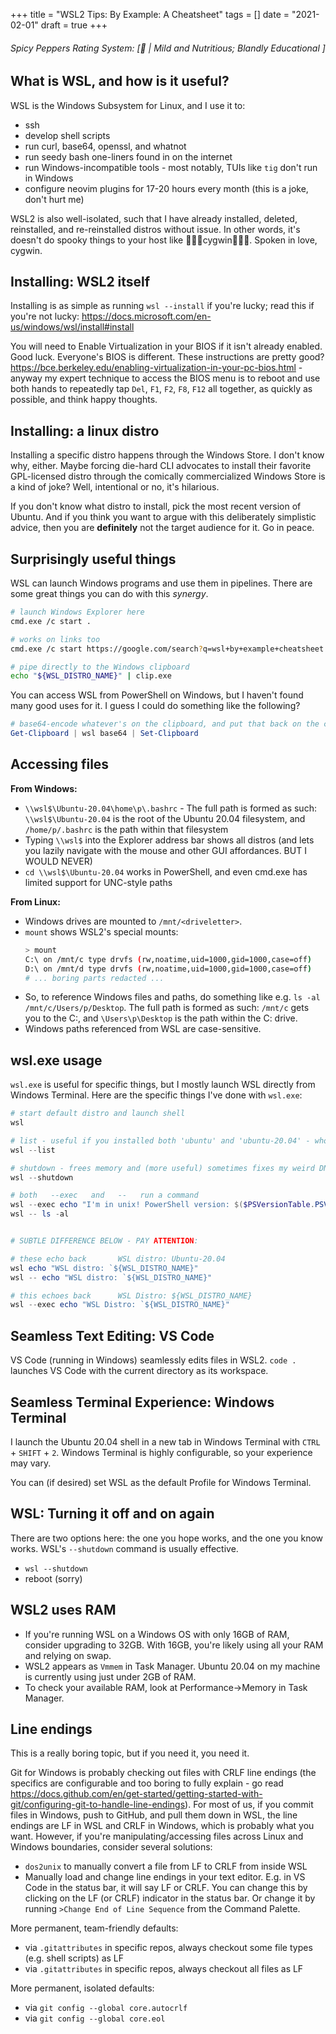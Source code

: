 +++
title = "WSL2 Tips: By Example: A Cheatsheet"
tags = []
date = "2021-02-01"
draft = true
+++

###### Spicy Peppers Rating System: [🚫 | Mild and Nutritious; Blandly Educational ]

## What is WSL, and how is it useful?

WSL is the Windows Subsystem for Linux, and I use it to:

- ssh
- develop shell scripts
- run curl, base64, openssl, and whatnot
- run seedy bash one-liners found in on the internet
- run Windows-incompatible tools - most notably, TUIs like `tig` don't run in Windows
- configure neovim plugins for 17-20 hours every month (this is a joke, don't hurt me)

WSL2 is also well-isolated, such that I have already installed, deleted, reinstalled, and re-reinstalled distros without issue. In other words, it's doesn't do spooky things to your host like 👻👻👻cygwin👻👻👻. Spoken in love, cygwin.

## Installing: WSL2 itself

Installing is as simple as running `wsl --install` if you're lucky; read this if you're not lucky: https://docs.microsoft.com/en-us/windows/wsl/install#install

You will need to Enable Virtualization in your BIOS if it isn't already enabled. Good luck. Everyone's BIOS is different. These instructions are pretty good? https://bce.berkeley.edu/enabling-virtualization-in-your-pc-bios.html - anyway my expert technique to access the BIOS menu is to reboot and use both hands to repeatedly tap `Del`, `F1`, `F2`, `F8`, `F12` all together, as quickly as possible, and think happy thoughts.

## Installing: a linux distro

Installing a specific distro happens through the Windows Store. I don't know why, either. Maybe forcing die-hard CLI advocates to install their favorite GPL-licensed distro through the comically commercialized Windows Store is a kind of joke? Well, intentional or no, it's hilarious.

If you don't know what distro to install, pick the most recent version of Ubuntu. And if you think you want to argue with this deliberately simplistic advice, then you are **definitely** not the target audience for it. Go in peace.

## Surprisingly useful things

WSL can launch Windows programs and use them in pipelines. There are some great things you can do with this _synergy_.

```bash
# launch Windows Explorer here
cmd.exe /c start .

# works on links too
cmd.exe /c start https://google.com/search?q=wsl+by+example+cheatsheet

# pipe directly to the Windows clipboard
echo "${WSL_DISTRO_NAME}" | clip.exe
```

You can access WSL from PowerShell on Windows, but I haven't found many good uses for it. I guess I could do something like the following?

```powershell
# base64-encode whatever's on the clipboard, and put that back on the clipboard
Get-Clipboard | wsl base64 | Set-Clipboard
```

## Accessing files

**From Windows:**

- `\\wsl$\Ubuntu-20.04\home\p\.bashrc` - The full path is formed as such: `\\wsl$\Ubuntu-20.04` is the root of the Ubuntu 20.04 filesystem, and `/home/p/.bashrc` is the path within that filesystem
- Typing `\\wsl$` into the Explorer address bar shows all distros (and lets you lazily navigate with the mouse and other GUI affordances. BUT I WOULD NEVER)
- `cd \\wsl$\Ubuntu-20.04` works in PowerShell, and even cmd.exe has limited support for UNC-style paths

**From Linux:**

- Windows drives are mounted to `/mnt/<driveletter>`.
- `mount` shows WSL2's special mounts:
  ```bash
  > mount
  C:\ on /mnt/c type drvfs (rw,noatime,uid=1000,gid=1000,case=off)
  D:\ on /mnt/d type drvfs (rw,noatime,uid=1000,gid=1000,case=off)
  # ... boring parts redacted ...
  ```
- So, to reference Windows files and paths, do something like e.g. `ls -al /mnt/c/Users/p/Desktop`. The full path is formed as such: `/mnt/c` gets you to the C:, and `\Users\p\Desktop` is the path within the C: drive.
- Windows paths referenced from WSL are case-sensitive.

## wsl.exe usage

`wsl.exe` is useful for specific things, but I mostly launch WSL directly from Windows Terminal. Here are the specific things I've done with `wsl.exe`:

```powershell
# start default distro and launch shell
wsl

# list - useful if you installed both 'ubuntu' and 'ubuntu-20.04' - whoops - anyway if so, get rid of one
wsl --list

# shutdown - frees memory and (more useful) sometimes fixes my weird DNS issues
wsl --shutdown

# both   --exec   and   --   run a command
wsl --exec echo "I'm in unix! PowerShell version: $($PSVersionTable.PSVersion) <--evaluated in PowerShell in Windows"
wsl -- ls -al


# SUBTLE DIFFERENCE BELOW - PAY ATTENTION:

# these echo back       WSL distro: Ubuntu-20.04
wsl echo "WSL distro: `${WSL_DISTRO_NAME}"
wsl -- echo "WSL distro: `${WSL_DISTRO_NAME}"

# this echoes back      WSL Distro: ${WSL_DISTRO_NAME}
wsl --exec echo "WSL Distro: `${WSL_DISTRO_NAME}"
```

## Seamless Text Editing: VS Code

VS Code (running in Windows) seamlessly edits files in WSL2. `code .` launches VS Code with the current directory as its workspace.

## Seamless Terminal Experience: Windows Terminal

I launch the Ubuntu 20.04 shell in a new tab in Windows Terminal with `CTRL` + `SHIFT` + `2`. Windows Terminal is highly configurable, so your experience may vary.

You can (if desired) set WSL as the default Profile for Windows Terminal.

## WSL: Turning it off and on again

There are two options here: the one you hope works, and the one you know works. WSL's `--shutdown` command is usually effective.

- `wsl --shutdown`
- reboot (sorry)

## WSL2 uses RAM

- If you're running WSL on a Windows OS with only 16GB of RAM, consider upgrading to 32GB. With 16GB, you're likely using all your RAM and relying on swap.
- WSL2 appears as `Vmmem` in Task Manager. Ubuntu 20.04 on my machine is currently using just under 2GB of RAM.
- To check your available RAM, look at Performance->Memory in Task Manager.

## Line endings

This is a really boring topic, but if you need it, you need it.

Git for Windows is probably checking out files with CRLF line endings (the specifics are configurable and too boring to fully explain - go read https://docs.github.com/en/get-started/getting-started-with-git/configuring-git-to-handle-line-endings). For most of us, if you commit files in Windows, push to GitHub, and pull them down in WSL, the line endings are LF in WSL and CRLF in Windows, which is probably what you want. However, if you're manipulating/accessing files across Linux and Windows boundaries, consider several solutions:

- `dos2unix` to manually convert a file from LF to CRLF from inside WSL
- Manually load and change line endings in your text editor. E.g. in VS Code in the status bar, it will say LF or CRLF. You can change this by clicking on the LF (or CRLF) indicator in the status bar. Or change it by running `>Change End of Line Sequence` from the Command Palette.

More permanent, team-friendly defaults:

- via `.gitattributes` in specific repos, always checkout some file types (e.g. shell scripts) as LF
- via `.gitattributes` in specific repos, always checkout all files as LF

More permanent, isolated defaults:

- via `git config --global core.autocrlf`
- via `git config --global core.eol`
